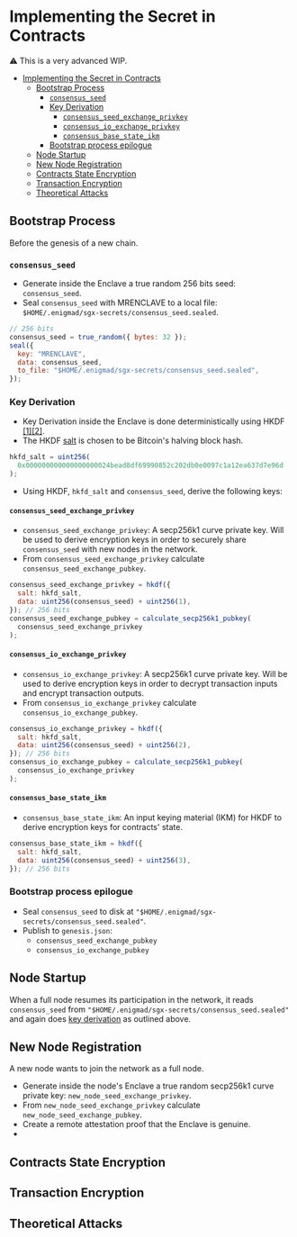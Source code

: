 # Implementing the Secret in Contracts

:warning: This is a very advanced WIP.

- [Implementing the Secret in Contracts](#implementing-the-secret-in-contracts)
  - [Bootstrap Process](#bootstrap-process)
    - [`consensus_seed`](#consensusseed)
    - [Key Derivation](#key-derivation)
      - [`consensus_seed_exchange_privkey`](#consensusseedexchangeprivkey)
      - [`consensus_io_exchange_privkey`](#consensusioexchangeprivkey)
      - [`consensus_base_state_ikm`](#consensusbasestateikm)
    - [Bootstrap process epilogue](#bootstrap-process-epilogue)
  - [Node Startup](#node-startup)
  - [New Node Registration](#new-node-registration)
  - [Contracts State Encryption](#contracts-state-encryption)
  - [Transaction Encryption](#transaction-encryption)
  - [Theoretical Attacks](#theoretical-attacks)

## Bootstrap Process

Before the genesis of a new chain.

### `consensus_seed`

- Generate inside the Enclave a true random 256 bits seed: `consensus_seed`.
- Seal `consensus_seed` with MRENCLAVE to a local file: `$HOME/.enigmad/sgx-secrets/consensus_seed.sealed`.

```js
// 256 bits
consensus_seed = true_random({ bytes: 32 });
seal({
  key: "MRENCLAVE",
  data: consensus_seed,
  to_file: "$HOME/.enigmad/sgx-secrets/consensus_seed.sealed",
});
```

### Key Derivation

- Key Derivation inside the Enclave is done deterministically using HKDF [[1]](https://tools.ietf.org/html/rfc5869#section-2)[[2]](https://en.wikipedia.org/wiki/HKDF).
- The HKDF [salt](https://tools.ietf.org/html/rfc5869#section-3.1) is chosen to be Bitcoin's halving block hash.

```js
hkfd_salt = uint256(
  0x000000000000000000024bead8df69990852c202db0e0097c1a12ea637d7e96d
);
```

- Using HKDF, `hkfd_salt` and `consensus_seed`, derive the following keys:

#### `consensus_seed_exchange_privkey`

- `consensus_seed_exchange_privkey`: A secp256k1 curve private key. Will be used to derive encryption keys in order to securely share `consensus_seed` with new nodes in the network.
- From `consensus_seed_exchange_privkey` calculate `consensus_seed_exchange_pubkey`.

```js
consensus_seed_exchange_privkey = hkdf({
  salt: hkfd_salt,
  data: uint256(consensus_seed) + uint256(1),
}); // 256 bits
consensus_seed_exchange_pubkey = calculate_secp256k1_pubkey(
  consensus_seed_exchange_privkey
);
```

#### `consensus_io_exchange_privkey`

- `consensus_io_exchange_privkey`: A secp256k1 curve private key. Will be used to derive encryption keys in order to decrypt transaction inputs and encrypt transaction outputs.
- From `consensus_io_exchange_privkey` calculate `consensus_io_exchange_pubkey`.

```js
consensus_io_exchange_privkey = hkdf({
  salt: hkfd_salt,
  data: uint256(consensus_seed) + uint256(2),
}); // 256 bits
consensus_io_exchange_pubkey = calculate_secp256k1_pubkey(
  consensus_io_exchange_privkey
);
```

#### `consensus_base_state_ikm`

- `consensus_base_state_ikm`: An input keying material (IKM) for HKDF to derive encryption keys for contracts' state.

```js
consensus_base_state_ikm = hkdf({
  salt: hkfd_salt,
  data: uint256(consensus_seed) + uint256(3),
}); // 256 bits
```

### Bootstrap process epilogue

- Seal `consensus_seed` to disk at `"$HOME/.enigmad/sgx-secrets/consensus_seed.sealed"`.
- Publish to `genesis.json`:
  - `consensus_seed_exchange_pubkey`
  - `consensus_io_exchange_pubkey`

## Node Startup

When a full node resumes its participation in the network, it reads `consensus_seed` from `"$HOME/.enigmad/sgx-secrets/consensus_seed.sealed"` and again does [key derivation](#Key-Derivation) as outlined above.

## New Node Registration

A new node wants to join the network as a full node.

- Generate inside the node's Enclave a true random secp256k1 curve private key: `new_node_seed_exchange_privkey`.
- From `new_node_seed_exchange_privkey` calculate `new_node_seed_exchange_pubkey`.
- Create a remote attestation proof that the Enclave is genuine.
-

## Contracts State Encryption

## Transaction Encryption

## Theoretical Attacks